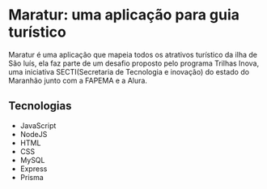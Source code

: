 # Maratur: uma aplicação para guia turístico
Maratur é uma aplicação que mapeia todos os atrativos turístico da ilha de São luís, ela faz parte de um desafio proposto pelo programa Trilhas Inova, uma iniciativa SECTI(Secretaria de Tecnologia e inovação) do estado do Maranhão junto com a FAPEMA e a Alura.


## Tecnologias
* JavaScript
* NodeJS
* HTML
* CSS
* MySQL
* Express
* Prisma

